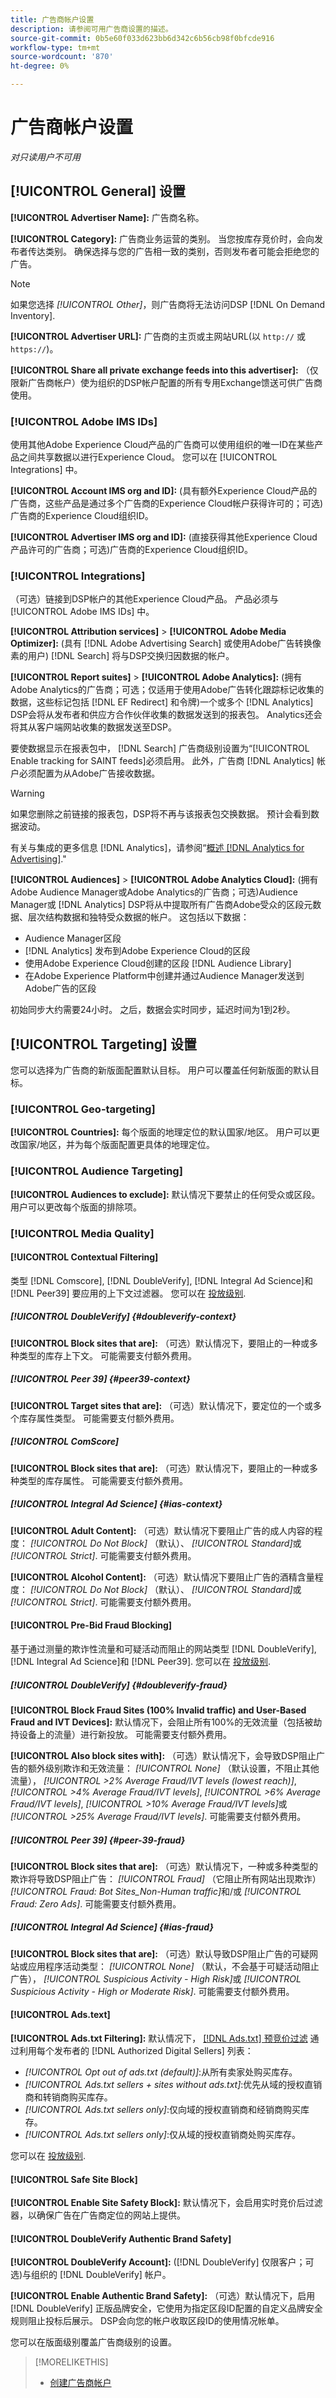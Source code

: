 ```yaml
---
title: 广告商帐户设置
description: 请参阅可用广告商设置的描述。
source-git-commit: 0b5e60f033d623bb6d342c6b56cb98f0bfcde916
workflow-type: tm+mt
source-wordcount: '870'
ht-degree: 0%

---
```


# 广告商帐户设置

*对只读用户不可用*

## [!UICONTROL General] 设置

**[!UICONTROL Advertiser Name]:** 广告商名称。

**[!UICONTROL Category]:** 广告商业务运营的类别。 当您按库存竞价时，会向发布者传达类别。 确保选择与您的广告相一致的类别，否则发布者可能会拒绝您的广告。

>[!NOTE]
>
>如果您选择 *[!UICONTROL Other]*，则广告商将无法访问DSP [!DNL On Demand Inventory].

**[!UICONTROL Advertiser URL]:** 广告商的主页或主网站URL(以 `http://` 或 `https://`)。

**[!UICONTROL Share all private exchange feeds into this advertiser]:** （仅限新广告商帐户）使为组织的DSP帐户配置的所有专用Exchange馈送可供广告商使用。

### [!UICONTROL Adobe IMS IDs]

使用其他Adobe Experience Cloud产品的广告商可以使用组织的唯一ID在某些产品之间共享数据以进行Experience Cloud。 您可以在 [!UICONTROL Integrations] 中。

**[!UICONTROL Account IMS org and ID]:** (具有额外Experience Cloud产品的广告商，这些产品是通过多个广告商的Experience Cloud帐户获得许可的；可选)广告商的Experience Cloud组织ID。

**[!UICONTROL Advertiser IMS org and ID]:** (直接获得其他Experience Cloud产品许可的广告商；可选)广告商的Experience Cloud组织ID。

### [!UICONTROL Integrations]

（可选）链接到DSP帐户的其他Experience Cloud产品。 产品必须与 [!UICONTROL Adobe IMS IDs] 中。

**[!UICONTROL Attribution services]** > **[!UICONTROL Adobe Media Optimizer]:** (具有 [!DNL Adobe Advertising Search] 或使用Adobe广告转换像素的用户) [!DNL Search] 将与DSP交换归因数据的帐户。

**[!UICONTROL Report suites]** > **[!UICONTROL Adobe Analytics]:** (拥有Adobe Analytics的广告商；可选；仅适用于使用Adobe广告转化跟踪标记收集的数据，这些标记包括 [!DNL EF Redirect] 和令牌)一个或多个 [!DNL Analytics] DSP会将从发布者和供应方合作伙伴收集的数据发送到的报表包。 Analytics还会将其从客户端网站收集的数据发送至DSP。

要使数据显示在报表包中， [!DNL Search] 广告商级别设置为“[!UICONTROL Enable tracking for SAINT feeds]必须启用。 此外，广告商 [!DNL Analytics] 帐户必须配置为从Adobe广告接收数据。

>[!WARNING]
>
>如果您删除之前链接的报表包，DSP将不再与该报表包交换数据。 预计会看到数据波动。

有关与集成的更多信息 [!DNL Analytics]，请参阅“[概述 [!DNL Analytics for Advertising]](/help/integrations/analytics/overview.md).&quot;

**[!UICONTROL Audiences]** > **[!UICONTROL Adobe Analytics Cloud]:** (拥有Adobe Audience Manager或Adobe Analytics的广告商；可选)Audience Manager或 [!DNL Analytics] DSP将从中提取所有广告商Adobe受众的区段元数据、层次结构数据和独特受众数据的帐户。 这包括以下数据：

* Audience Manager区段
* [!DNL Analytics] 发布到Adobe Experience Cloud的区段
* 使用Adobe Experience Cloud创建的区段 [!DNL Audience Library]
* 在Adobe Experience Platform中创建并通过Audience Manager发送到Adobe广告的区段

初始同步大约需要24小时。 之后，数据会实时同步，延迟时间为1到2秒。
<!-- I don't think this is true anymore:
Segment membership data is sent to Adobe Advertising only after one of the following:

* The segment is targeted in an Adobe Advertising placement or audience library
* The segment is added to the Adobe Advertising batch and real-time destinations within the Audience Manager user interface
-->

## [!UICONTROL Targeting] 设置

您可以选择为广告商的新版面配置默认目标。 用户可以覆盖任何新版面的默认目标。

### [!UICONTROL Geo-targeting]

**[!UICONTROL Countries]:** 每个版面的地理定位的默认国家/地区。 用户可以更改国家/地区，并为每个版面配置更具体的地理定位。

### [!UICONTROL Audience Targeting]

**[!UICONTROL Audiences to exclude]:** 默认情况下要禁止的任何受众或区段。 用户可以更改每个版面的排除项。

### [!UICONTROL Media Quality]

#### [!UICONTROL Contextual Filtering]

类型 [!DNL Comscore], [!DNL DoubleVerify], [!DNL Integral Ad Science]和 [!DNL Peer39] 要应用的上下文过滤器。 您可以在 [投放级别](/help/dsp/campaign-management/placements/placement-settings.md).

##### [!UICONTROL DoubleVerify] {#doubleverify-context}

**[!UICONTROL Block sites that are]:** （可选）默认情况下，要阻止的一种或多种类型的库存上下文。 可能需要支付额外费用。

##### [!UICONTROL Peer 39] {#peer39-context}

**[!UICONTROL Target sites that are]:** （可选）默认情况下，要定位的一个或多个库存属性类型。 可能需要支付额外费用。

##### [!UICONTROL ComScore]

**[!UICONTROL Block sites that are]:** （可选）默认情况下，要阻止的一种或多种类型的库存属性。 可能需要支付额外费用。

##### [!UICONTROL Integral Ad Science] {#ias-context}

**[!UICONTROL Adult Content]:** （可选）默认情况下要阻止广告的成人内容的程度： *[!UICONTROL Do Not Block]* （默认）、 *[!UICONTROL Standard]*&#x200B;或 *[!UICONTROL Strict]*. 可能需要支付额外费用。

**[!UICONTROL Alcohol Content]:** （可选）默认情况下要阻止广告的酒精含量程度： *[!UICONTROL Do Not Block]* （默认）、 *[!UICONTROL Standard]*&#x200B;或 *[!UICONTROL Strict]*. 可能需要支付额外费用。

#### [!UICONTROL Pre-Bid Fraud Blocking]

基于通过测量的欺诈性流量和可疑活动而阻止的网站类型 [!DNL DoubleVerify], [!DNL Integral Ad Science]和 [!DNL Peer39]. 您可以在 [投放级别](/help/dsp/campaign-management/placements/placement-settings.md).

##### [!UICONTROL DoubleVerify] {#doubleverify-fraud}

**[!UICONTROL Block Fraud Sites (100% Invalid traffic) and User-Based Fraud and IVT Devices]:** 默认情况下，会阻止所有100%的无效流量（包括被劫持设备上的流量）进行新投放。 可能需要支付额外费用。

**[!UICONTROL Also block sites with]:** （可选）默认情况下，会导致DSP阻止广告的额外级别欺诈和无效流量：  *[!UICONTROL None]* （默认设置，不阻止其他流量）， *[!UICONTROL >2% Average Fraud/IVT levels (lowest reach)]*, *[!UICONTROL >4% Average Fraud/IVT levels]*, *[!UICONTROL >6% Average Fraud/IVT levels]*, *[!UICONTROL >10% Average Fraud/IVT levels]*&#x200B;或 *[!UICONTROL >25% Average Fraud/IVT levels]*. 可能需要支付额外费用。

##### [!UICONTROL Peer 39] {#peer-39-fraud}

**[!UICONTROL Block sites that are]:** （可选）默认情况下，一种或多种类型的欺诈将导致DSP阻止广告： *[!UICONTROL Fraud]* （它阻止所有网站出现欺诈） *[!UICONTROL Fraud: Bot Sites_Non-Human traffic]*&#x200B;和/或 *[!UICONTROL Fraud: Zero Ads]*. 可能需要支付额外费用。

##### [!UICONTROL Integral Ad Science] {#ias-fraud}

**[!UICONTROL Block sites that are]:** （可选）默认导致DSP阻止广告的可疑网站或应用程序活动类型： *[!UICONTROL None]* （默认，不会基于可疑活动阻止广告）， *[!UICONTROL Suspicious Activity - High Risk]*&#x200B;或 *[!UICONTROL Suspicious Activity - High or Moderate Risk]*. 可能需要支付额外费用。

#### [!UICONTROL Ads.text]

**[!UICONTROL Ads.txt Filtering]:** 默认情况下， [[!DNL Ads.txt] 预竞价过滤](https://iabtechlab.com/ads-txt-about/) 通过利用每个发布者的 [!DNL Authorized Digital Sellers] 列表：
* *[!UICONTROL Opt out of ads.txt (default)]*:从所有卖家处购买库存。
* *[!UICONTROL Ads.txt sellers + sites without ads.txt]*:优先从域的授权直销商和转销商购买库存。
* *[!UICONTROL Ads.txt sellers only]*:仅向域的授权直销商和经销商购买库存。
* *[!UICONTROL Ads.txt sellers only]*:仅从域的授权直销商处购买库存。

您可以在 [投放级别](/help/dsp/campaign-management/placements/placement-settings.md).

#### [!UICONTROL Safe Site Block]

**[!UICONTROL Enable Site Safety Block]:** 默认情况下，会启用实时竞价后过滤器，以确保广告在广告商定位的网站上提供。 <!-- Can remove this: Users can enable or disable the feature for each placement. I don't see this option, but I should probably verify. If this can't be edited at placement level, then remove "By default." If it can, say that you can override at placement level. -->

#### [!UICONTROL DoubleVerify Authentic Brand Safety]

**[!UICONTROL DoubleVerify Account]:** ([!DNL DoubleVerify] 仅限客户；可选)与组织的 [!DNL DoubleVerify] 帐户。

**[!UICONTROL Enable Authentic Brand Safety]:** （可选）默认情况下，启用 [!DNL DoubleVerify] 正版品牌安全，它使用为指定区段ID配置的自定义品牌安全规则阻止投标后展示。 DSP会向您的帐户收取区段ID的使用情况帐单。

您可以在版面级别覆盖广告商级别的设置。

>[!MORELIKETHIS]
>
>* [创建广告商帐户](/help/dsp/admin/advertiser-create.md)


<!-- >* [View the Advertiser List for the Account](/help/dsp/admin/advertiser-view.md) -->
